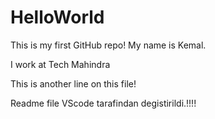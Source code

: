 # HelloWorld
This is my first GitHub repo!
My name is Kemal.

I work at Tech Mahindra

This is another line on this file!




Readme file VScode tarafindan degistirildi.!!!!